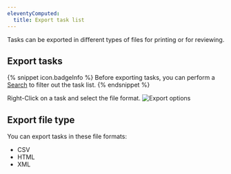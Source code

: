 ```yaml
---
eleventyComputed:
  title: Export task list
---
```

Tasks can be exported in different types of files for printing or for reviewing.

## Export tasks

{% snippet icon.badgeInfo %}
Before exporting tasks, you can perform a [Search](/rdm/mac/commands/view/task-list/search/) to filter out the task list.
{% endsnippet %}

Right-Click on a task and select the file format.
![Export options](https://cdnweb.devolutions.net/docs/docs_en_rdm_mac_clip10357.png)

## Export file type

You can export tasks in these file formats:

* CSV
* HTML
* XML
